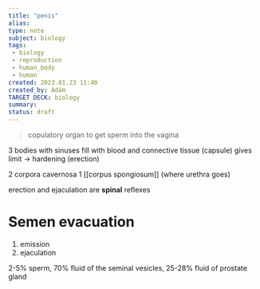 ```yaml
---
title: "penis"
alias: 
type: note
subject: biology
tags:
 - biology
 - reproduction
 - human_body
 - human
created: 2023.01.23 11:40
created_by: Ádám
TARGET DECK: biology
summary: 
status: draft 
---
```

>copulatory organ to get sperm into the vagina 

3 bodies with sinuses fill with blood and connective tissue (capsule) gives limit → hardening (erection)

2 corpora cavernosa
1 [[corpus spongiosum]] (where urethra goes)

erection and ejaculation are **spinal** reflexes
# Semen evacuation
1. emission
2. ejaculation

2-5% sperm, 70% fluid of the seminal vesicles, 25-28% fluid of prostate gland


